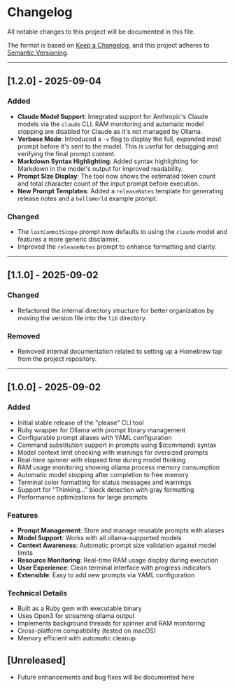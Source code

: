 # Changelog

All notable changes to this project will be documented in this file.

The format is based on [Keep a Changelog](https://keepachangelog.com/en/1.0.0/),
and this project adheres to [Semantic Versioning](https://semver.org/spec/v2.0.0.html).

---
## [1.2.0] - 2025-09-04

### Added
- **Claude Model Support**: Integrated support for Anthropic's Claude models via the `claude` CLI. RAM monitoring and automatic model stopping are disabled for Claude as it's not managed by Ollama.
- **Verbose Mode**: Introduced a `-v` flag to display the full, expanded input prompt before it's sent to the model. This is useful for debugging and verifying the final prompt content.
- **Markdown Syntax Highlighting**: Added syntax highlighting for Markdown in the model's output for improved readability.
- **Prompt Size Display**: The tool now shows the estimated token count and total character count of the input prompt before execution.
- **New Prompt Templates**: Added a `releaseNotes` template for generating release notes and a `helloWorld` example prompt.

### Changed
- The `lastCommitScope` prompt now defaults to using the `claude` model and features a more generic disclaimer.
- Improved the `releaseNotes` prompt to enhance formatting and clarity.

---
## [1.1.0] - 2025-09-02

### Changed
- Refactored the internal directory structure for better organization by moving the version file into the `lib` directory.

### Removed
- Removed internal documentation related to setting up a Homebrew tap from the project repository.

---
## [1.0.0] - 2025-09-02

### Added
- Initial stable release of the "please" CLI tool
- Ruby wrapper for Ollama with prompt library management
- Configurable prompt aliases with YAML configuration
- Command substitution support in prompts using $(command) syntax
- Model context limit checking with warnings for oversized prompts
- Real-time spinner with elapsed time during model thinking
- RAM usage monitoring showing ollama process memory consumption
- Automatic model stopping after completion to free memory
- Terminal color formatting for status messages and warnings
- Support for "Thinking..." block detection with gray formatting
- Performance optimizations for large prompts

### Features
- **Prompt Management**: Store and manage reusable prompts with aliases
- **Model Support**: Works with all ollama-supported models
- **Context Awareness**: Automatic prompt size validation against model limits
- **Resource Monitoring**: Real-time RAM usage display during execution
- **User Experience**: Clean terminal interface with progress indicators
- **Extensible**: Easy to add new prompts via YAML configuration

### Technical Details
- Built as a Ruby gem with executable binary
- Uses Open3 for streaming ollama output
- Implements background threads for spinner and RAM monitoring
- Cross-platform compatibility (tested on macOS)
- Memory efficient with automatic cleanup

## [Unreleased]
- Future enhancements and bug fixes will be documented here